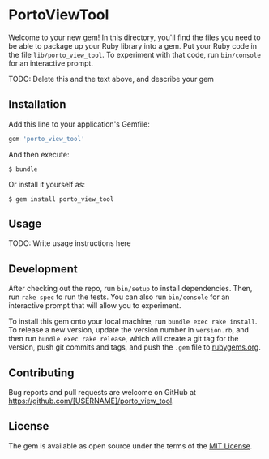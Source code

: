 # PortoViewTool

Welcome to your new gem! In this directory, you'll find the files you need to be able to package up your Ruby library into a gem. Put your Ruby code in the file `lib/porto_view_tool`. To experiment with that code, run `bin/console` for an interactive prompt.

TODO: Delete this and the text above, and describe your gem

## Installation

Add this line to your application's Gemfile:

```ruby
gem 'porto_view_tool'
```

And then execute:

    $ bundle

Or install it yourself as:

    $ gem install porto_view_tool

## Usage

TODO: Write usage instructions here

## Development

After checking out the repo, run `bin/setup` to install dependencies. Then, run `rake spec` to run the tests. You can also run `bin/console` for an interactive prompt that will allow you to experiment.

To install this gem onto your local machine, run `bundle exec rake install`. To release a new version, update the version number in `version.rb`, and then run `bundle exec rake release`, which will create a git tag for the version, push git commits and tags, and push the `.gem` file to [rubygems.org](https://rubygems.org).

## Contributing

Bug reports and pull requests are welcome on GitHub at https://github.com/[USERNAME]/porto_view_tool.

## License

The gem is available as open source under the terms of the [MIT License](https://opensource.org/licenses/MIT).

